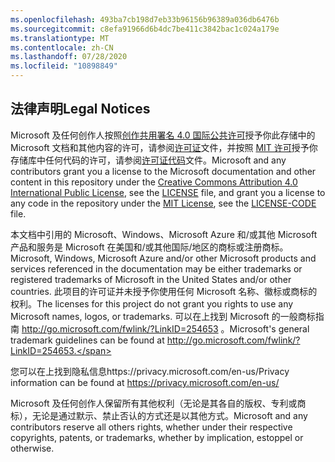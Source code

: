 ```yaml
---
ms.openlocfilehash: 493ba7cb198d7eb33b96156b96389a036db6476b
ms.sourcegitcommit: c8efa91966d6b4dc7be411c3842bac1c024a179e
ms.translationtype: MT
ms.contentlocale: zh-CN
ms.lasthandoff: 07/28/2020
ms.locfileid: "10898849"
---
```

## <span data-ttu-id="286f7-101">法律声明</span><span class="sxs-lookup"><span data-stu-id="286f7-101">Legal Notices</span></span>
<span data-ttu-id="286f7-102">Microsoft 及任何创作人按照[创作共用署名 4.0 国际公共许可](https://creativecommons.org/licenses/by/4.0/legalcode)授予你此存储中的 Microsoft 文档和其他内容的许可，请参阅[许可证](LICENSE)文件，并按照 [MIT 许可](https://opensource.org/licenses/MIT)授予你存储库中任何代码的许可，请参阅[许可证代码](LICENSE-CODE)文件。</span><span class="sxs-lookup"><span data-stu-id="286f7-102">Microsoft and any contributors grant you a license to the Microsoft documentation and other content in this repository under the [Creative Commons Attribution 4.0 International Public License](https://creativecommons.org/licenses/by/4.0/legalcode), see the [LICENSE](LICENSE) file, and grant you a license to any code in the repository under the [MIT License](https://opensource.org/licenses/MIT), see the [LICENSE-CODE](LICENSE-CODE) file.</span></span>

<span data-ttu-id="286f7-103">本文档中引用的 Microsoft、Windows、Microsoft Azure 和/或其他 Microsoft 产品和服务是 Microsoft 在美国和/或其他国际/地区的商标或注册商标。</span><span class="sxs-lookup"><span data-stu-id="286f7-103">Microsoft, Windows, Microsoft Azure and/or other Microsoft products and services referenced in the documentation may be either trademarks or registered trademarks of Microsoft in the United States and/or other countries.</span></span>
<span data-ttu-id="286f7-104">此项目的许可证并未授予你使用任何 Microsoft 名称、徽标或商标的权利。</span><span class="sxs-lookup"><span data-stu-id="286f7-104">The licenses for this project do not grant you rights to use any Microsoft names, logos, or trademarks.</span></span>
<span data-ttu-id="286f7-105">可以在上找到 Microsoft 的一般商标指南 http://go.microsoft.com/fwlink/?LinkID=254653 。</span><span class="sxs-lookup"><span data-stu-id="286f7-105">Microsoft's general trademark guidelines can be found at http://go.microsoft.com/fwlink/?LinkID=254653.</span></span>

<span data-ttu-id="286f7-106">您可以在上找到隐私信息https://privacy.microsoft.com/en-us/</span><span class="sxs-lookup"><span data-stu-id="286f7-106">Privacy information can be found at https://privacy.microsoft.com/en-us/</span></span>

<span data-ttu-id="286f7-107">Microsoft 及任何创作人保留所有其他权利（无论是其各自的版权、专利或商标），无论是通过默示、禁止否认的方式还是以其他方式。</span><span class="sxs-lookup"><span data-stu-id="286f7-107">Microsoft and any contributors reserve all others rights, whether under their respective copyrights, patents, or trademarks, whether by implication, estoppel or otherwise.</span></span>
